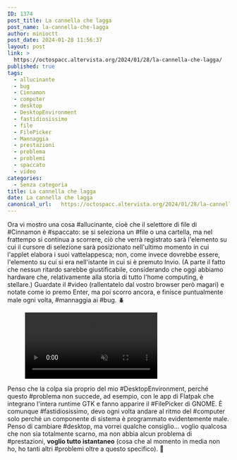 ```yaml
---
ID: 1374
post_title: La cannella che lagga
post_name: la-cannella-che-lagga
author: minioctt
post_date: 2024-01-28 11:56:37
layout: post
link: >
  https://octospacc.altervista.org/2024/01/28/la-cannella-che-lagga/
published: true
tags:
  - allucinante
  - bug
  - Cinnamon
  - computer
  - desktop
  - DesktopEnvironment
  - fastidiosissimo
  - file
  - FilePicker
  - Mannaggia
  - prestazioni
  - problema
  - problemi
  - spaccato
  - video
categories:
  - Senza categoria
title: La cannella che lagga
date: La cannella che lagga
canonical_url:   https://octospacc.altervista.org/2024/01/28/la-cannella-che-lagga/
---
```

<!-- wp:paragraph -->
<p>Ora vi mostro una cosa #allucinante, cioè che il selettore di file di #Cinnamon è #spaccato: se si seleziona un #file o una cartella, ma nel frattempo si continua a scorrere, ciò che verrà registrato sarà l'elemento su cui il cursore di selezione sarà posizionato nell'ultimo momento in cui l'applet elabora i suoi vattelappesca; non, come invece dovrebbe essere, l'elemento su cui si era nell'istante in cui si è premuto Invio. (A parte il fatto che nessun ritardo sarebbe giustificabile, considerando che oggi abbiamo hardware che, relativamente alla storia di tutto l'home computing, è stellare.) Guardate il #video (rallentatelo dal vostro browser però magari) e notate come io premo Enter, ma poi scorro ancora, e finisce puntualmente male ogni volta, #mannaggia ai #bug. 🪲️</p>
<!-- /wp:paragraph -->

<!-- wp:paragraph -->
<p></p>
<!-- /wp:paragraph -->

<!-- wp:video {"id":1375} -->
<figure class="wp-block-video"><video controls muted src="{{site.cdnurl}}/assets/uploads/2024/01/simplescreenrecorder-2024-01-28_11.36.35.mp4"></video></figure>
<!-- /wp:video -->

<!-- wp:paragraph -->
<p></p>
<!-- /wp:paragraph -->

<!-- wp:paragraph -->
<p>Penso che la colpa sia proprio del mio #DesktopEnvironment, perché questo #problema non succede, ad esempio, con le app di Flatpak che integrano l'intera runtime GTK e fanno apparire il #FilePicker di GNOME. È comunque #fastidiosissimo, devo ogni volta andare al ritmo del #computer solo perché un componente di sistema è programmato evidentemente male. Penso di cambiare #desktop, ma vorrei qualche consiglio... voglio qualcosa che non sia totalmente scarno, ma non abbia alcun problema di #prestazioni, <strong>voglio tutto istantaneo</strong> (cosa che al momento in media non ho, ho tanti altri #problemi oltre a questo specifico). 🐢️</p>
<!-- /wp:paragraph -->
